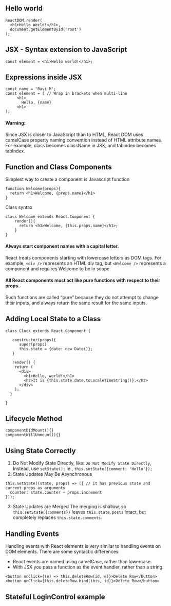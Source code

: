## Hello world
```
ReactDOM.render(
  <h1>Hello World!</h1>,
  document.getElementById('root')
);
```
## JSX - Syntax extension to JavaScript
```
const element = <h1>Hello world!</h1>;
```
## Expressions inside JSX
```
const name = 'Ravi M'; 
const element = ( // Wrap in brackets when multi-line
     <h1>
       Hello, {name}
     <h1>
);
```
#### Warning:
Since JSX is closer to JavaScript than to HTML, React DOM uses camelCase property naming convention instead of HTML attribute names.
For example, class becomes className in JSX, and tabindex becomes tabIndex.

## Function and Class Components
Simplest way to create a component is Javascript function
```
function Welcome(props){
  return <h1>Welcome, {props.name}</h1>
}
```
Class syntax
```
class Welcome extends React.Component {
    render(){
      return <h1>Welcome, {this.props.name}</h1>;
    }
}
```
#### Always start component names with a capital letter.
React treats components starting with lowercase letters as DOM tags. For example, `<div />` represents an HTML div tag, but `<Welcome />` represents a component and requires Welcome to be in scope

#### All React components must act like pure functions with respect to their props.
Such functions are called “pure” because they do not attempt to change their inputs, and always return the same result for the same inputs.

## Adding Local State to a Class
```
class Clock extends React.Component {

   constructor(props){
      super(props)
      this.state = {date: new Date()};
   }
   
   render() {
    return (
      <div>
        <h1>Hello, world!</h1>
        <h2>It is {this.state.date.toLocaleTimeString()}.</h2>
      </div>
    );
  }
  
}
```
## Lifecycle Method
```
componentDidMount(){}
componentWillUnmount(){}
```
## Using State Correctly
1. Do Not Modify State Directly, like: `Do Not Modify State Directly`, Instead, use `setState():` ie., `this.setState({comment: 'Hello'});`
2. State Updates May Be Asynchronous
```
this.setState((state, props) => ({ // it has previous state and current props as arguments
  counter: state.counter + props.increment
}));
```
3. State Updates are Merged
The merging is shallow, so `this.setState({comments})` leaves `this.state.posts` intact, but completely replaces `this.state.comments`.

## Handling Events
Handling events with React elements is very similar to handling events on DOM elements. There are some syntactic differences:
- React events are named using camelCase, rather than lowercase.
- With JSX you pass a function as the event handler, rather than a string.
```
<button onClick={(e) => this.deleteRow(id, e)}>Delete Row</button>
<button onClick={this.deleteRow.bind(this, id)}>Delete Row</button>
```
## Stateful LoginControl example
